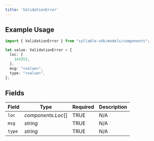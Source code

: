 ```yaml
---
title: 'ValidationError'
---
```


## Example Usage

```typescript
import { ValidationError } from "syllable-sdk/models/components";

let value: ValidationError = {
  loc: [
    143353,
  ],
  msg: "<value>",
  type: "<value>",
};
```

## Fields

| Field              | Type               | Required           | Description        |
| ------------------ | ------------------ | ------------------ | ------------------ |
| `loc`              | *components.Loc*[] | TRUE | N/A                |
| `msg`              | *string*           | TRUE | N/A                |
| `type`             | *string*           | TRUE | N/A                |